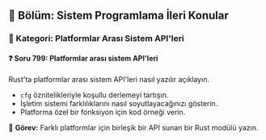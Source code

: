 ## 📘 Bölüm: Sistem Programlama İleri Konular  
### 🔹 Kategori: Platformlar Arası Sistem API'leri  
#### ❓ Soru 799: Platformlar arası sistem API'leri

Rust'ta platformlar arası sistem API'leri nasıl yazılır açıklayın.

- `cfg` öznitelikleriyle koşullu derlemeyi tartışın.
- İşletim sistemi farklılıklarını nasıl soyutlayacağınızı gösterin.
- Platforma özel bir fonksiyon için kod örneği verin.

🔧 **Görev:** Farklı platformlar için birleşik bir API sunan bir Rust modülü yazın.

